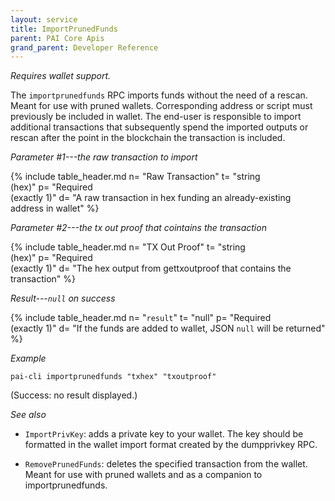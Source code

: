 ```yaml
---
layout: service
title: ImportPrunedFunds
parent: PAI Core Apis
grand_parent: Developer Reference
---
```



*Requires wallet support.*

The `importprunedfunds` RPC imports funds without the need of a rescan. Meant for use with pruned wallets. Corresponding address or script must previously be included in wallet. The end-user is responsible to import additional transactions that subsequently spend the imported outputs or rescan after the point in the blockchain the transaction is included.

*Parameter #1---the raw transaction to import*

{% include table_header.md
  n= "Raw Transaction"
  t= "string<br>(hex)"
  p= "Required<br>(exactly 1)"
  d= "A raw transaction in hex funding an already-existing address in wallet"
%}

*Parameter #2---the tx out proof that cointains the transaction*

{% include table_header.md
  n= "TX Out Proof"
  t= "string<br>(hex)"
  p= "Required<br>(exactly 1)"
  d= "The hex output from gettxoutproof that contains the transaction"
%}

*Result---`null` on success*

{% include table_header.md
  n= "`result`"
  t= "null"
  p= "Required<br>(exactly 1)"
  d= "If the funds are added to wallet, JSON `null` will be returned"
%}

*Example*

```
pai-cli importprunedfunds "txhex" "txoutproof"
```

(Success: no result displayed.)

*See also*

* `ImportPrivKey`: adds a private key to your wallet. The key should be formatted in the wallet import format created by the dumpprivkey RPC.

* `RemovePrunedFunds`: deletes the specified transaction from the wallet. Meant for use with pruned wallets and as a companion to importprunedfunds.

